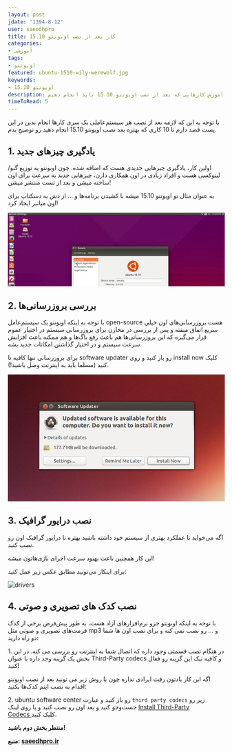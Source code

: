 ```yaml
---
layout: post
jdate: '1394-8-12'
user: saeedhpro
title: کار بعد از نصب اوبونتو 15.10
categories:
- آموزشی
tags:
- اوبونتو
featured: ubuntu-1510-wily-werewolf.jpg
keywords:
- اوبونتو 15.10
description: آموزش کارهایی که بعد از نصب اوبونتو 15.10 باید انجام دهیم
timeToRead: 5
---
```


با توجه به این که لازمه بعد از نصب هر سیستم‌عاملی یک سری کارها انجام بدین در این پست قصد دارم تا 10 کاری که بهتره بعد نصب اوبونتو 15.10 انجام دهید رو توضیح بدم.

## 1\. یادگیری چیزهای جدید

اولین کار، یادگیری چیزهایی جدیدی هست که اضافه شده. چون اوبونتو یه توزیع گنو/لینوکسی هست و افراد زیادی در اون همکاری دارن، چیزهایی جدید به سرعت برای اون ساخته میشن و بعد از تست منتشر میشن!

به عنوان مثال تو اوبونتو 15.10 میشه با کشیدن برنامه‌ها و ... از دش به دسکتاپ برای اون میانبر ایجاد کرد!

![ubuntu-1510-wily-werewolf](/images/ubuntu-1510-wily-werewolf.jpg)

## 2\. بررسی بروزرسانی‌ها

با توجه به اینکه اوبونتو یک سیستم‌عامل open-source هست بروزرسانی‌های اون خیلی سریع اتفاق میفته و پس از بررسی در مخازن برای بروزرسانی سیستم در اختیار عموم قرار می‌گیره که این بروزرسانی‌ها هم باعث رفع باگ‌ها و هم ممکنه باعث افزایش سرعت سیستم و در اختیار گذاشتن امکانات جدید بشه.

برای بروزرسانی تنها کافیه تا software updater رو باز کنید و روی install now کلیک کنید (مسلما باید به اینترنت وصل باشید!).

![software-updater](/images/software-updater.jpg)

## 3\. نصب درایور گرافیک

اگه می‌خواید تا عملکرد بهتری از سیستم خود داشته باشید بهتره تا درایور گرافیک اون رو نصب کنید.

این کار همچنین باعث بهبود سرعت اجرای بازی‌هاتون میشه!

برای اینکار می‌تونید مطابق عکس زیر عمل کنید:

![drivers](/images/2015/11/drivers.jpg)

## 4\. نصب کدک های تصویری و صوتی

با توجه به اینکه اوبونتو جزو نرم‌افزارهای آزاد هست، به طور پیش‌فرض برخی از کدک فرمت‌های تصویری و صوتی مثل mp3 و ... رو نصب نمی کنه و برای نصب اون ها شما دو راه دارید:

1\. در هنگام نصب قسمتی وجود داره که اتصال شما به اینترنت رو بررسی می کنه. در این بخش یک گزینه وجد داره با عنوان Third-Party codecs و کافیه تیک این گزینه رو فعال کنید!

اگه این کار یادتون رفت ایرادی نداره چون با روش زیر می تونید بعد از نصب اوبونتو اقدام به نصب اینم کدک‌ها بکنید:

2\. ubuntu software center رو باز کنید و عبارت `third party codecs` زیر رو جست‌وجو کنید و بعد اون رو نصب کنید و یا روی لینک [Install Third-Party Codecs ](https://apps.ubuntu.com/cat/applications/ubuntu-restricted-extras/)کلیک کنید.

**منتظر بخش دوم باشید!**

**منبع: [saeedhpro.ir](http://saeedhpro.ir/)**